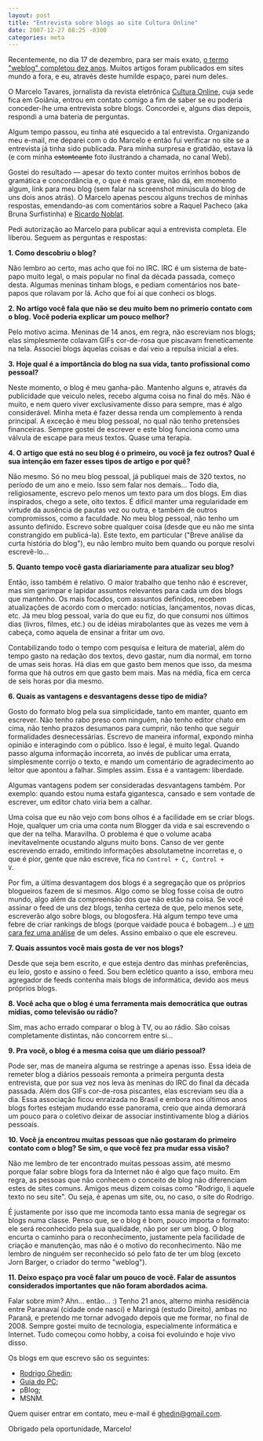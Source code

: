 ```yaml
---
layout: post
title: "Entrevista sobre blogs ao site Cultura Online"
date: 2007-12-27 08:25 -0300
categories: meta
---
```

Recentemente, no dia 17 de dezembro, para ser mais exato, [o termo "weblog" completou dez anos](http://macmagazine.com.br/blog/2007/12/18/weblog-completa-10-anos/). Muitos artigos foram publicados em sites mundo a fora, e eu, através deste humilde espaço, parei num deles.

O Marcelo Tavares, jornalista da revista eletrônica [Cultura Online](http://www.cultura.com.br/), cuja sede fica em Goiânia, entrou em contato comigo a fim de saber se eu poderia conceder-lhe uma entrevista sobre blogs. Concordei e, alguns dias depois, respondi a uma bateria de perguntas.

Algum tempo passou, eu tinha até esquecido a tal entrevista. Organizando meu e-mail, me deparei com o do Marcelo e então fui verificar no site se a entrevista já tinha sido publicada. Para minha surpresa e gratidão, estava lá (e com minha <del>estonteante</del> foto ilustrando a chamada, no canal Web).

Gostei do resultado — apesar do texto conter muitos errinhos bobos de gramática e concordância e, o que é mais grave, não dá, em momento algum, link para meu blog (sem falar na screenshot minúscula do blog de uns dois anos atrás). O Marcelo apenas pescou alguns trechos de minhas respostas, emendando-as com comentários sobre a Raquel Pacheco (aka Bruna Surfistinha) e [Ricardo Noblat](http://oglobo.globo.com/pais/noblat/).

Pedi autorização ao Marcelo para publicar aqui a entrevista completa. Ele liberou. Seguem as perguntas e respostas:

**1. Como descobriu o blog?**

Não lembro ao certo, mas acho que foi no IRC. IRC é um sistema de bate-papo muito legal, o mais popular no final da década passada, começo desta. Algumas meninas tinham blogs, e pediam comentários nos bate-papos que rolavam por lá. Acho que foi aí que conheci os blogs.

**2. No artigo você fala que não se deu muito bem no primerio contato com o blog. Você poderia explicar um pouco melhor?**

Pelo motivo acima. Meninas de 14 anos, em regra, não escreviam nos blogs; elas simplesmente colavam GIFs cor-de-rosa que piscavam freneticamente na tela. Associei blogs àquelas coisas e daí veio a repulsa inicial a eles.

**3. Hoje qual é a importância do blog na sua vida, tanto profissional como pessoal?**

Neste momento, o blog é meu ganha-pão. Mantenho alguns e, através da publicidade que veiculo neles, recebo alguma coisa no final do mês. Não é muito, e nem quero viver exclusivamente disso para sempre, mas é algo considerável. Minha meta é fazer dessa renda um complemento à renda principal. A exceção é meu blog pessoal, no qual não tenho pretensões financeiras. Sempre gostei de escrever e este blog funciona como uma válvula de escape para meus textos. Quase uma terapia.

**4. O artigo que está no seu blog é o primeiro, ou você ja fez outros? Qual é sua intenção em fazer esses tipos de artigo e por quê?**

Não mesmo. Só no meu blog pessoal, já publiquei mais de 320 textos, no período de um ano e meio. Isso sem falar nos demais… Todo dia, religiosamente, escrevo pelo menos um texto para um dos blogs. Em dias inspirados, chego a sete, oito textos. É difícil manter uma regularidade em virtude da ausência de pautas vez ou outra, e também de outros compromissos, como a faculdade. No meu blog pessoal, não tenho um assunto definido. Escrevo sobre qualquer coisa (desde que eu não me sinta constrangido em publicá-la). Este texto, em particular ("Breve análise da curta história do blog"), eu não lembro muito bem quando ou porque resolvi escrevê-lo…

**5. Quanto tempo você gasta diariariamente para atualizar seu blog?**

Então, isso também é relativo. O maior trabalho que tenho não é escrever, mas sim garimpar e lapidar assuntos relevantes para cada um dos blogs que mantenho. Os mais focados, com assuntos definidos, recebem atualizações de acordo com o mercado: notícias, lançamentos, novas dicas, etc. Já meu blog pessoal, varia do que eu fiz, do que consumi nos últimos dias (livros, filmes, etc.) ou de idéias mirabolantes que às vezes me vem à cabeça, como aquela de ensinar a fritar um ovo.

Contabilizando todo o tempo com pesquisa e leitura de material, além do tempo gasto na redação dos textos, devo gastar, num dia normal, em torno de umas seis horas. Há dias em que gasto bem menos que isso, da mesma forma que há outros em que gasto bem mais. Mas na média, fica em cerca de seis horas por dia mesmo.

**6. Quais as vantagens e desvantagens desse tipo de midia?**

Gosto do formato blog pela sua simplicidade, tanto em manter, quanto em escrever. Não tenho rabo preso com ninguém, não tenho editor chato em cima, não tenho prazos desumanos para cumprir, não tenho que seguir formalidades desnecessárias. Escrevo de maneira informal, expondo minha opinião e interagindo com o público. Isso é legal, é muito legal. Quando passo alguma informação incorreta, ao invés de publicar uma errata, simplesmente corrijo o texto, e mando um comentário de agradecimento ao leitor que apontou a falhar. Simples assim. Essa é a vantagem: liberdade.

Algumas vantagens podem ser consideradas desvantagens também. Por exemplo: quando estou numa estafa gigantesca, cansado e sem vontade de escrever, um editor chato viria bem a calhar.

Uma coisa que eu não vejo com bons olhos é a facilidade em se criar blogs. Hoje, qualquer um cria uma conta num Blogger da vida e sai escrevendo o que der na telha. Maravilha. O problema é que o volume acaba inevitavelmente ocustando alguns muito bons. Canso de ver gente escrevendo errado, emitindo informações absolutametne incorretas e, o que é pior, gente que não escreve, fica no <code>Control + C, Control + V</code>.

Por fim, a última desvantagem dos blogs é a segregação que os próprios blogueiros fazem de si mesmos. Algo como se blog fosse coisa de outro mundo, algo além da compreensão dos que não estão na coisa. Se você assinar o feed de uns dez blogs, tenha certeza de que, pelo menos sete, escreverão algo sobre blogs, ou blogosfera. Há algum tempo teve uma febre de criar rankings de blogs (porque vaidade pouca é bobagem…) e [um cara fez uma análise](http://ecarvalho.typepad.com/eduardo_a_de_carvalho/2007/08/sobre-os-100-bl.html) de um deles. Assino embaixo o que ele escreveu.

**7. Quais assuntos você mais gosta de ver nos blogs?**

Desde que seja bem escrito, e que esteja dentro das minhas preferências, eu leio, gosto e assino o feed. Sou bem eclético quanto a isso, embora meu agregador de feeds contenha mais blogs de informática, devido aos meus próprios blogs.

**8. Você acha que o blog é uma ferramenta mais democrática que outras mídias, como televisão ou rádio?**

Sim, mas acho errado comparar o blog à TV, ou ao rádio. São coisas completamente distintas, não concorrem entre si…

**9. Pra você, o blog é a mesma coisa que um diário pessoal?**

Pode ser, mas de maneira alguma se restringe a apenas isso. Essa ideia de remeter blog a diários pessoais remonta a primeira pergunta desta entrevista, que por sua vez nos leva às meninas do IRC do final da década passada. Além dos GIFs cor-de-rosa piscantes, elas escreviam seu dia a dia. Essa associação ficou enraizada no Brasil e embora nos últimos anos blogs fortes estejam mudando esse panorama, creio que ainda demorará um pouco para o coletivo deixar de associar instintivamente blog a diários pessoais.

**10. Você ja encontrou muitas pessoas que não gostaram do primeiro contato com o blog? Se sim, o que você fez pra mudar essa visão?**

Não me lembro de ter encontrado muitas pessoas assim, até mesmo porque falar sobre blogs fora da Internet não é algo que faço muito. Em regra, as pessoas que não conhecem o conceito de blog não diferenciam estes de sites comuns. Amigos meus dizem coisas como "Rodrigo, li aquele texto no seu site". Ou seja, é apenas um site, ou, no caso, o site do Rodrigo.

É justamente por isso que me incomoda tanto essa mania de segregar os blogs numa classe. Penso que, se o blog é bom, pouco importa o formato: ele será reconhecido pela sua qualidade, não por ser um blog. O blog encurta o caminho para o reconhecimento, justamente pela facilidade de criação e manutenção, mas não é o motivo do reconhecimento. Não me lembro de ninguém ser reconhecido só pelo fato de ter um blog (exceto Jorn Barger, o criador do termo "weblog").

**11. Deixo espaço pra você falar um pouco de você. Falar de assuntos considerados importantes que não foram abordados acima.**

Falar sobre mim? Ahn… então… :) Tenho 21 anos, alterno minha residência entre Paranavaí (cidade onde nasci) e Maringá (estudo Direito), ambas no Paraná, e pretendo me tornar advogado depois que me formar, no final de 2008. Sempre gostei muito de tecnologia, especialmente informática e Internet. Tudo começou como hobby, a coisa foi evoluindo e hoje vivo disso.

Os blogs em que escrevo são os seguintes:

* [Rodrigo Ghedin](http://ghed.in);
* [Guia do PC](http://www.guiadopc.com.br/);
* pBlog;
* MSNM.

Quem quiser entrar em contato, meu e-mail é [ghedin@gmail.com](mailto:ghedin@gmail.com).

Obrigado pela oportunidade, Marcelo!
